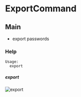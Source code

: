 # ExportCommand

## Main

- export passwords

### Help

```
Usage:
  export
```

##### export

![export](http://assest.dowte.com/imgs/pass-cli/export.jpg)
